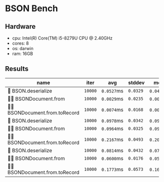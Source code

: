 # BSON Bench

## Hardware
- cpu: Intel(R) Core(TM) i5-8279U CPU @ 2.40GHz
- cores: 8
- os: darwin
- ram: 16GB

## Results
| name | iter | avg | stddev | mode | median |
|-|-|-|-|-|-|
| 🍃 BSON.deserialize | `10000` | `0.0527`ms | `0.0329` | `0.0490`ms | `0.0490`ms |
| 👨‍💻 BSONDocument.from | `10000` | `0.0029`ms | `0.0235` | `0.0018`ms | `0.0018`ms |
| 👨‍💻 BSONDocument.from.toRecord | `10000` | `0.0074`ms | `0.0168` | `0.0061`ms | `0.0061`ms |
| 🍃 BSON.deserialize | `10000` | `0.0978`ms | `0.0342` | `0.0927`ms | `0.0931`ms |
| 👨‍💻 BSONDocument.from | `10000` | `0.0964`ms | `0.0325` | `0.0915`ms | `0.0915`ms |
| 👨‍💻 BSONDocument.from.toRecord | `10000` | `0.2167`ms | `0.0493` | `0.2056`ms | `0.2060`ms |
| 🍃 BSON.deserialize | `10000` | `0.0814`ms | `0.0432` | `0.0773`ms | `0.0775`ms |
| 👨‍💻 BSONDocument.from | `10000` | `0.0600`ms | `0.0176` | `0.0584`ms | `0.0583`ms |
| 👨‍💻 BSONDocument.from.toRecord | `10000` | `0.1773`ms | `0.0573` | `0.1685`ms | `0.1690`ms |
